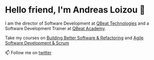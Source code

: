 # Hello friend, I'm Andreas Loizou 👋

I am the director of Software Development at [QBeat Technologies](https://www.qbeat.io/) and a Software Development Trainer at [QBeat Academy](https://academy.qbeat.io).

Take my courses on [Building Better Software & Refactoring](https://academy.qbeat.io/courses/building-better-software-using-clean-code-practices/) and [Agile Software Development & Scrum](https://academy.qbeat.io/courses/agile-software-development-using-the-scrum-framework/)  

📫 Follow me on [twitter](https://twitter.com/andreas_lz)
